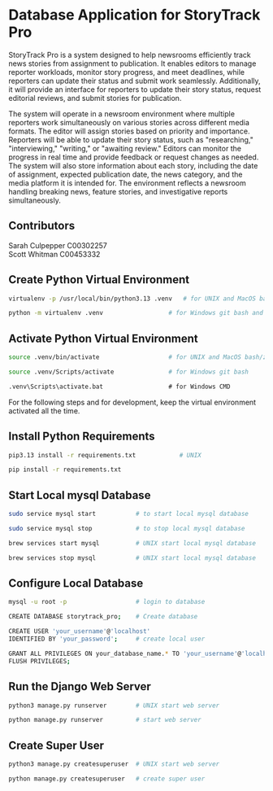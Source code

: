 # Database Application for StoryTrack Pro
StoryTrack Pro is a system designed to help newsrooms efficiently track news stories from assignment to publication. It enables editors to manage reporter workloads, monitor story progress, and meet deadlines, while reporters can update their status and submit work seamlessly. Additionally, it will provide an interface for reporters to update their story status, request editorial reviews, and submit stories for publication.

The system will operate in a newsroom environment where multiple reporters work simultaneously on various stories across different media formats. The editor will assign stories based on priority and importance. Reporters will be able to update their story status, such as "researching," "interviewing," "writing," or "awaiting review." Editors can monitor the progress in real time and provide feedback or request changes as needed. The system will also store information about each story, including the date of assignment, expected publication date, the news category, and the media platform it is intended for. The environment reflects a newsroom handling breaking news, feature stories, and investigative reports simultaneously.

## Contributors
Sarah Culpepper C00302257 \
Scott Whitman C00453332

## Create Python Virtual Environment

```bash
virtualenv -p /usr/local/bin/python3.13 .venv   # for UNIX and MacOS bash/zsh
```

```bash
python -m virtualenv .venv                  # for Windows git bash and Windows CMD
```

## Activate Python Virtual Environment

```bash
source .venv/bin/activate                   # for UNIX and MacOS bash/zsh
```

```bash
source .venv/Scripts/activate               # for Windows git bash
```

```cmd
.venv\Scripts\activate.bat                  # for Windows CMD
```

For the following steps and for development, keep the virtual environment activated all the time.

## Install Python Requirements

```bash
pip3.13 install -r requirements.txt            # UNIX
```

```bash
pip install -r requirements.txt
```

## Start Local mysql Database

```bash
sudo service mysql start           # to start local mysql database
```

```bash
sudo service mysql stop            # to stop local mysql database
```

```bash
brew services start mysql          # UNIX start local mysql database
```

```bash
brew services stop mysql           # UNIX start local mysql database
```
## Configure Local Database

```bash
mysql -u root -p                   # login to database
```

```bash
CREATE DATABASE storytrack_pro;    # Create database
```

```bash
CREATE USER 'your_username'@'localhost' 
IDENTIFIED BY 'your_password';     # create local user
```

```bash
GRANT ALL PRIVILEGES ON your_database_name.* TO 'your_username'@'localhost';
FLUSH PRIVILEGES;
```
## Run the Django Web Server

```bash
python3 manage.py runserver        # UNIX start web server 
```

```bash
python manage.py runserver         # start web server 
```

## Create Super User

```bash
python3 manage.py createsuperuser  # UNIX start web server 
```

```bash
python manage.py createsuperuser   # create super user
```